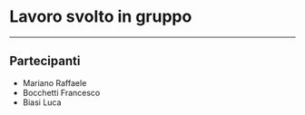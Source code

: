# Lavoro svolto in gruppo
-------------------------
## Partecipanti
* Mariano Raffaele
* Bocchetti Francesco
* Biasi Luca